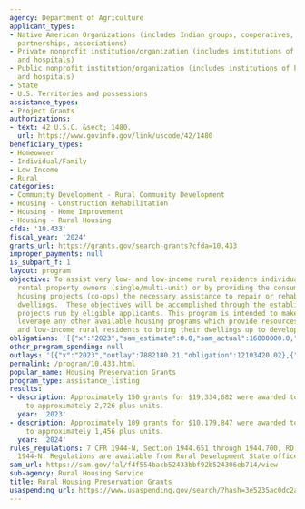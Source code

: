 ```yaml
---
agency: Department of Agriculture
applicant_types:
- Native American Organizations (includes Indian groups, cooperatives, corporations,
  partnerships, associations)
- Private nonprofit institution/organization (includes institutions of higher education
  and hospitals)
- Public nonprofit institution/organization (includes institutions of higher education
  and hospitals)
- State
- U.S. Territories and possessions
assistance_types:
- Project Grants
authorizations:
- text: 42 U.S.C. &sect; 1480.
  url: https://www.govinfo.gov/link/uscode/42/1480
beneficiary_types:
- Homeowner
- Individual/Family
- Low Income
- Rural
categories:
- Community Development - Rural Community Development
- Housing - Construction Rehabilitation
- Housing - Home Improvement
- Housing - Rural Housing
cfda: '10.433'
fiscal_year: '2024'
grants_url: https://grants.gov/search-grants?cfda=10.433
improper_payments: null
is_subpart_f: 1
layout: program
objective: To assist very low- and low-income rural residents individual homeowners,
  rental property owners (single/multi-unit) or by providing the consumer cooperative
  housing projects (co-ops) the necessary assistance to repair or rehabilitate their
  dwellings.  These objectives will be accomplished through the establishment of repair/rehabilitation,
  projects run by eligible applicants. This program is intended to make use of and
  leverage any other available housing programs which provide resources to very low
  and low-income rural residents to bring their dwellings up to development standards.
obligations: '[{"x":"2023","sam_estimate":0.0,"sam_actual":16000000.0,"usa_spending_actual":11698240.35},{"x":"2024","sam_estimate":0.0,"sam_actual":10000000.0,"usa_spending_actual":7227016.31},{"x":"2025","sam_estimate":0.0,"sam_actual":16000000.0,"usa_spending_actual":73000.0}]'
other_program_spending: null
outlays: '[{"x":"2023","outlay":7882180.21,"obligation":12103420.02},{"x":"2024","outlay":1093274.97,"obligation":7637846.0},{"x":"2025","outlay":0.0,"obligation":73000.0}]'
permalink: /program/10.433.html
popular_name: Housing Preservation Grants
program_type: assistance_listing
results:
- description: Approximately 150 grants for $19,334,682 were awarded to provide assistance
    to approximately 2,726 plus units.
  year: '2023'
- description: Approximately 109 grants for $10,179,847 were awarded to provide assistance
    to approximately 1,456 plus units.
  year: '2024'
rules_regulations: 7 CFR 1944-N, Section 1944.651 through 1944.700, RD Instruction
  1944-N. Regulations are available from Rural Development State offices.
sam_url: https://sam.gov/fal/f4f554bacb52433bbf92b524306eb714/view
sub-agency: Rural Housing Service
title: Rural Housing Preservation Grants
usaspending_url: https://www.usaspending.gov/search/?hash=3e5235ac0dc2a2d60f0902a00439df22
---
```

